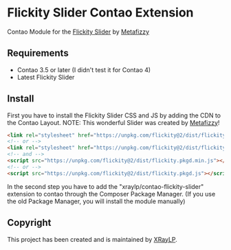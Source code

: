# Flickity Slider Contao Extension
Contao Module for the [Flickity Slider](https://github.com/metafizzy/flickity) by [Metafizzy](https://github.com/metafizzy)

## Requirements

- Contao 3.5 or later (I didn't test it for Contao 4)
- Latest Flickity Slider

## Install

First you have to install the Flickity Slider CSS and JS by adding the CDN to the Contao Layout.
NOTE: This wonderful Slider was created by [Metafizzy](https://github.com/metafizzy)!
```html
<link rel="stylesheet" href="https://unpkg.com/flickity@2/dist/flickity.min.css">
<!-- or -->
<link rel="stylesheet" href="https://unpkg.com/flickity@2/dist/flickity.css">
<!-- and -->
<script src="https://unpkg.com/flickity@2/dist/flickity.pkgd.min.js"></script>
<!-- or -->
<script src="https://unpkg.com/flickity@2/dist/flickity.pkgd.js"></script>
```

In the second step you have to add the "xraylp/contao-flickity-slider" extension to contao through the Composer Package Manager.
(If you use the old Package Manager, you will install the module manually)

## Copyright

This project has been created and is maintained by [XRayLP](https://github.com/XRayLP).

